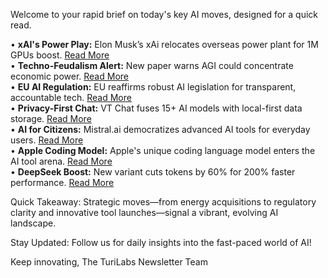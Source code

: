 <p>Welcome to your rapid brief on today's key AI moves, designed for a quick read.</p>
<p>• <strong>xAI's Power Play:</strong> Elon Musk’s xAi relocates overseas power plant for 1M GPUs boost. <a href="https://www.tomshardware.com/tech-industry/artificial-intelligence/elon-musk-xai-power-plant-overseas-to-power-1-million-gpus">Read More</a><br />
• <strong>Techno-Feudalism Alert:</strong> New paper warns AGI could concentrate economic power. <a href="https://arxiv.org/abs/2503.14283">Read More</a><br />
• <strong>EU AI Regulation:</strong> EU reaffirms robust AI legislation for transparent, accountable tech. <a href="https://techcrunch.com/2025/07/04/eu-says-it-will-continue-rolling-out-ai-legislation-on-schedule/">Read More</a><br />
• <strong>Privacy-First Chat:</strong> VT Chat fuses 15+ AI models with local-first data storage. <a href="https://viksit.substack.com/p/optimizing-tool-selection-for-llm">Read More</a><br />
• <strong>AI for Citizens:</strong> Mistral.ai democratizes advanced AI tools for everyday users. <a href="https://mistral.ai/news/ai-for-citizens">Read More</a><br />
• <strong>Apple Coding Model:</strong> Apple's unique coding language model enters the AI tool arena. <a href="https://9to5mac.com/2025/07/04/apple-just-released-a-weirdly-interesting-coding-language-model/">Read More</a><br />
• <strong>DeepSeek Boost:</strong> New variant cuts tokens by 60% for 200% faster performance. <a href="https://venturebeat.com/ai/holy-smokes-a-new-200-faster-deepseek-r1-0528-variant-appears-from-german-lab-tng-technology-consulting-gmbh/">Read More</a></p>
<p>Quick Takeaway: Strategic moves—from energy acquisitions to regulatory clarity and innovative tool launches—signal a vibrant, evolving AI landscape.</p>
<p>Stay Updated: Follow us for daily insights into the fast-paced world of AI!</p>
<p>Keep innovating,
The TuriLabs Newsletter Team</p>